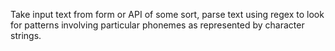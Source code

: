Take input text from form or API of some sort, parse text using regex to look for patterns involving particular phonemes as represented by character strings.